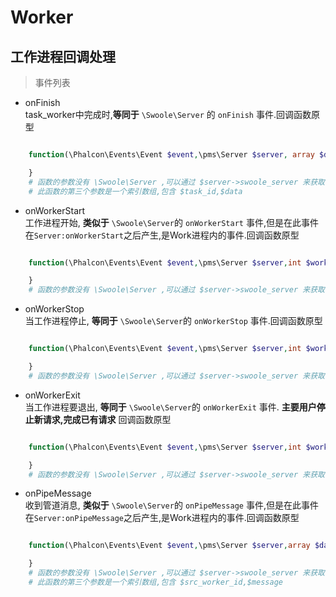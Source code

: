 # Worker
## 工作进程回调处理
> 事件列表

* onFinish \
task_worker中完成时,**等同于** `\Swoole\Server` 的 `onFinish` 事件.回调函数原型
```php 

    function(\Phalcon\Events\Event $event,\pms\Server $server, array $data = [$task_id,$data]){

    }
    # 函数的参数没有 \Swoole\Server ,可以通过 $server->swoole_server 来获取
    # 此函数的第三个参数是一个索引数组,包含 $task_id,$data

```

* onWorkerStart \
工作进程开始, **类似于** `\Swoole\Server`的 `onWorkerStart` 事件,但是在此事件在`Server:onWorkerStart`之后产生,是Work进程内的事件.回调函数原型
```php 

    function(\Phalcon\Events\Event $event,\pms\Server $server,int $worker_id){

    }
    # 函数的参数没有 \Swoole\Server ,可以通过 $server->swoole_server 来获取

```

* onWorkerStop \
当工作进程停止, **等同于** `\Swoole\Server`的 `onWorkerStop` 事件.回调函数原型
```php 

    function(\Phalcon\Events\Event $event,\pms\Server $server,int $worker_id){

    }
    # 函数的参数没有 \Swoole\Server ,可以通过 $server->swoole_server 来获取

```
* onWorkerExit \
当工作进程要退出, **等同于** `\Swoole\Server`的 `onWorkerExit` 事件. 
**主要用户停止新请求,完成已有请求** 
回调函数原型
```php 

    function(\Phalcon\Events\Event $event,\pms\Server $server,int $worker_id){

    }
    # 函数的参数没有 \Swoole\Server ,可以通过 $server->swoole_server 来获取

```


* onPipeMessage \
收到管道消息, **类似于** `\Swoole\Server`的 `onPipeMessage` 事件,但是在此事件在`Server:onPipeMessage`之后产生,是Work进程内的事件.回调函数原型
```php 

    function(\Phalcon\Events\Event $event,\pms\Server $server,array $data = [$src_worker_id,$message]){

    }
    # 函数的参数没有 \Swoole\Server ,可以通过 $server->swoole_server 来获取
    # 此函数的第三个参数是一个索引数组,包含 $src_worker_id,$message

```
